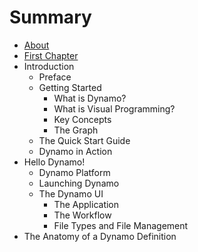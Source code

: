 # Summary

* [About](README.md)
* [First Chapter](chapter1.md)
* Introduction
   * Preface
   * Getting Started
       * What is Dynamo?
       * What is Visual Programming?
       * Key Concepts
       * The Graph
   * The Quick Start Guide
   * Dynamo in Action
* Hello Dynamo!
   * Dynamo Platform
   * Launching Dynamo
   * The Dynamo UI
       * The Application
       * The Workflow
       * File Types and File Management
* The Anatomy of a Dynamo Definition

